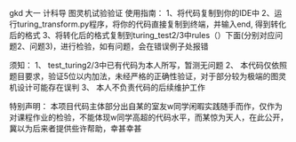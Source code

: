 gkd 大一 计科导 图灵机试验验证
使用指南：
1、将代码复制到你的IDE中
2、运行turing_transform.py程序，将你的代码直接复制到终端，并输入end, 得到转化后的格式
3、将转化后的格式复制到turing_test2/3中rules（）下面(分别对应问题2、问题3)，进行检验，如有问题，会在错误例子处报错

须知：
1、	test_turing2/3中已有代码为本人所写，暂测无问题
2、	本代码仅依照题目要求，验证5位以内加法，未经严格的正确性验证，对于部分较为极端的图灵机设计可能存在误判
3、	本人不负责代码的后续维护工作

特别声明：
本项目代码主体部分出自某的室友w同学闲暇实践随手而作，仅作为对课程作业的检验，不能体现w同学高超的代码水平，而某惊为天人，在此公开，冀以为后来者提供些许帮助，幸甚幸甚

